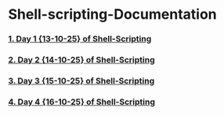 # Shell-scripting-Documentation  
 
### [1. Day 1 {13-10-25} of Shell-Scripting](Day-1-13-10-25.md)
### [2. Day 2 {14-10-25} of Shell-Scripting](Day-2-14-10-25.md)  
### [3. Day 3 {15-10-25} of Shell-Scripting](Day-3-15-10-25.md)  
### [4. Day 4 {16-10-25} of Shell-Scripting](Day-4-16-10-25.md)  

